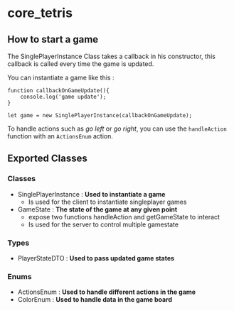 # core_tetris

## How to start a game

The SinglePlayerInstance Class takes a callback in his constructor,
this callback is called every time the game is updated.

You can instantiate a game like this :

```
function callbackOnGameUpdate(){
    console.log('game update');
}

let game = new SinglePlayerInstance(callbackOnGameUpdate);
```

To handle actions such as <em>go left</em> or <em>go right</em>,
you can use the ```handleAction``` function with an ```ActionsEnum``` action.

## Exported Classes

### Classes

- SinglePlayerInstance : <strong>Used to instantiate a game</strong>
    - Is used for the client to instantiate singleplayer games
- GameState : <strong> The state of the game at any given point</strong>
    - expose two functions handleAction and getGameState to interact
    - Is used for the server to control multiple gamestate

### Types

- PlayerStateDTO : <strong>Used to pass updated game states</strong>

### Enums

- ActionsEnum : <strong>Used to handle different actions in the game</strong>
- ColorEnum : <strong>Used to handle data in the game board</strong>